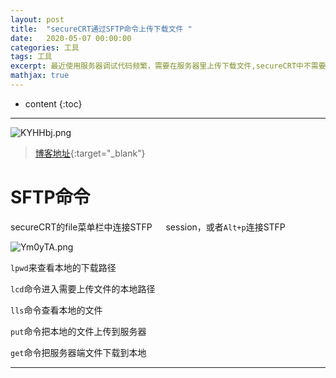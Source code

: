 ```yaml
---
layout: post
title:  "secureCRT通过SFTP命令上传下载文件 "
date:   2020-05-07 00:00:00
categories: 工具
tags: 工具
excerpt: 最近使用服务器调试代码频繁，需要在服务器里上传下载文件,secureCRT中不需要额外下载工具就能实现文件上传下载
mathjax: true
---
```

* content
{:toc}
---

![KYHHbj.png](https://s2.ax1x.com/2019/10/23/KYHHbj.png)



> [博客地址](https://dufaxing.com){:target="_blank"}


# SFTP命令


secureCRT的file菜单栏中连接STFP &emsp; session，或者`Alt+p`连接STFP



![Ym0yTA.png](https://s1.ax1x.com/2020/05/07/Ym0yTA.png)


`lpwd`来查看本地的下载路径

`lcd`命令进入需要上传文件的本地路径

`lls`命令查看本地的文件

`put`命令把本地的文件上传到服务器

`get`命令把服务器端文件下载到本地

---
